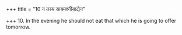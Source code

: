 +++
title = "10 न तस्य सायमश्नीयाद्येन"

+++
10. In the evening he should not eat that which he is going to offer tomorrow. 
